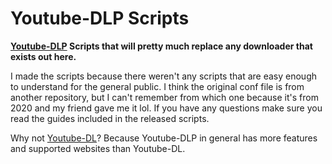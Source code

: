 # Youtube-DLP Scripts
**[Youtube-DLP](https://github.com/yt-dlp/yt-dlp) Scripts that will pretty much replace any downloader that exists out here.**

I made the scripts because there weren't any scripts that are easy enough to understand for the general public.
I think the original conf file is from another repository, but I can't remember from which one because it's from 2020 and my friend gave me it lol.
If you have any questions make sure you read the guides included in the released scripts.


Why not [Youtube-DL](https://github.com/ytdl-org/youtube-dl)? Because Youtube-DLP in general has more features and supported websites than Youtube-DL.
